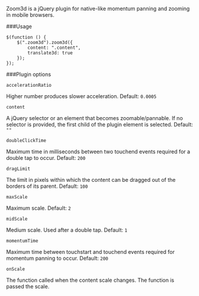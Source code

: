 Zoom3d is a jQuery plugin for native-like momentum panning and zooming in mobile browsers.

###Usage

```
$(function () {
    $(".zoom3d").zoom3d({
        content: ".content",
        translate3d: true
    });
});
```

###Plugin options

```
accelerationRatio
```
Higher number produces slower acceleration. Default: ```0.0005```
     
```       
content
```
A jQuery selector or an element that becomes zoomable/pannable. 
If no selector is provided, the first child of the plugin element is selected. 
Default: ```""```

```
doubleClickTime
```
Maximum time in milliseconds between two touchend events required for a double tap to occur. 
Default: ```200```

```
dragLimit
```
The limit in pixels within which the content can be dragged out of the borders of its parent. 
Default: ```100```
       
``` 
maxScale
```
Maximum scale. Default: ```2```

```
midScale
```
Medium scale. Used after a double tap. Default: ```1```

```
momentumTime
```
Maximum time between touchstart and touchend events required for momentum panning to occur.
Default: ```200```

```
onScale
``` 
The function called when the content scale changes. The function is passed the scale.
